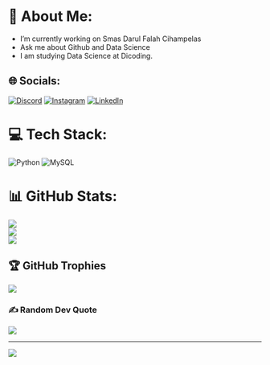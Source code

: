 # 💫 About Me:
* I’m currently working on Smas Darul Falah Cihampelas
* Ask me about Github and Data Science
* I am studying Data Science at Dicoding.


## 🌐 Socials:
[![Discord](https://img.shields.io/badge/Discord-%237289DA.svg?logo=discord&logoColor=white)](https://discord.gg/muhamad_fahrudin) [![Instagram](https://img.shields.io/badge/Instagram-%23E4405F.svg?logo=Instagram&logoColor=white)](https://instagram.com/@mmufaah) [![LinkedIn](https://img.shields.io/badge/LinkedIn-%230077B5.svg?logo=linkedin&logoColor=white)](https://linkedin.com/in/www.linkedin.com/in/muhamad-fahrudin-098911274) 

# 💻 Tech Stack:
![Python](https://img.shields.io/badge/python-3670A0?style=flat&logo=python&logoColor=ffdd54) ![MySQL](https://img.shields.io/badge/mysql-4479A1.svg?style=flat&logo=mysql&logoColor=white)
# 📊 GitHub Stats:
![](https://github-readme-stats.vercel.app/api?username=mufa290300&theme=neon&hide_border=false&include_all_commits=false&count_private=false)<br/>
![](https://github-readme-streak-stats.herokuapp.com/?user=mufa290300&theme=neon&hide_border=false)<br/>
![](https://github-readme-stats.vercel.app/api/top-langs/?username=mufa290300&theme=neon&hide_border=false&include_all_commits=false&count_private=false&layout=compact)

## 🏆 GitHub Trophies
![](https://github-profile-trophy.vercel.app/?username=mufa290300&theme=neon&no-frame=false&no-bg=false&margin-w=4)

### ✍️ Random Dev Quote
![](https://quotes-github-readme.vercel.app/api?type=vetical&theme=tokyonight)

---
[![](https://visitcount.itsvg.in/api?id=mufa290300&icon=3&color=12)](https://visitcount.itsvg.in)

<!-- Proudly created with GPRM ( https://gprm.itsvg.in ) -->

